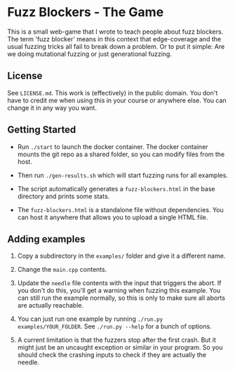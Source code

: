 # Fuzz Blockers - The Game

This is a small web-game that I wrote to teach people about fuzz blockers.
The term 'fuzz blocker' means in this context that edge-coverage and the usual
fuzzing tricks all fail to break down a problem. Or to put it simple: Are we
doing mutational fuzzing or just generational fuzzing.

## License

See `LICENSE.md`. This work is (effectively) in the public domain. You don't
have to credit me when using this in your course or anywhere else.
You can change it in any way you want.

## Getting Started

* Run `./start` to launch the docker container. The docker container mounts the
  git repo as a shared folder, so you can modify files from the host.

* Then run `./gen-results.sh` which will start fuzzing runs for all examples.

* The script automatically generates a `fuzz-blockers.html` in the base directory
  and prints some stats.

* The `fuzz-blockers.html` is a standalone file without dependencies. You can
  host it anywhere that allows you to upload a single HTML file.

## Adding examples

1. Copy a subdirectory in the `examples/` folder and give it a different name.

2. Change the `main.cpp` contents.

3. Update the `needle` file contents with the input that triggers the abort.
If you don't do this, you'll get a warning when fuzzing this example. You
can still run the example normally, so this is only to make sure all aborts
are actually reachable.

4. You can just run one example by running `./run.py examples/YOUR_FOLDER`.
See `./run.py --help` for a bunch of options. 

5. A current limitation is that the fuzzers stop after the first crash. But
it might just be an uncaught exception or similar in your program. So you
should check the crashing inputs to check if they are actually the needle.